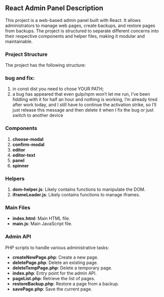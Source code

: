 ## React Admin Panel Description

This project is a web-based admin panel built with React. It allows administrators to manage web pages, create backups, and restore pages from backups. The project is structured to separate different concerns into their respective components and helper files, making it modular and maintainable.

### Project Structure

The project has the following structure:

### bug and fix:

1. in const dist you need to chose YOUR PATH; 
2. a bug has appeared that even gulp/npm won’t let me run, I’ve been fiddling with it for half an hour and nothing is working, I’m already tired after work today, and I still have to continue the activation strike, so I’ll just release this message and then delete it when I fix the bug or just switch to another device

### Components

1. **choose-modal**
2. **confirm-modal**
3. **editor**
4. **editor-text**
5. **panel**
6. **spinner**

### Helpers

1. **dom-helper.js**: Likely contains functions to manipulate the DOM.
2. **iframeLoader.js**: Likely contains functions to manage iframes.

### Main Files

- **index.html**: Main HTML file.
- **main.js**: Main JavaScript file.

### Admin API

PHP scripts to handle various administrative tasks:

- **createNewPage.php**: Create a new page.
- **deletePage.php**: Delete an existing page.
- **deleteTempPage.php**: Delete a temporary page.
- **index.php**: Entry point for the admin API.
- **pageList.php**: Retrieve the list of pages.
- **restoreBackup.php**: Restore a page from a backup.
- **savePage.php**: Save the current page.
